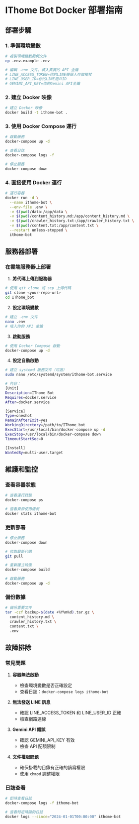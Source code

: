 # IThome Bot Docker 部署指南

## 部署步驟

### 1. 準備環境變數
```bash
# 複製環境變數範例文件
cp .env.example .env

# 編輯 .env 文件，填入真實的 API 金鑰
# LINE_ACCESS_TOKEN=你的LINE機器人存取權杖
# LINE_USER_ID=你的LINE用戶ID
# GEMINI_API_KEY=你的Gemini API金鑰
```

### 2. 建立 Docker 映像
```bash
# 建立 Docker 映像
docker build -t ithome-bot .
```

### 3. 使用 Docker Compose 運行
```bash
# 啟動服務
docker-compose up -d

# 查看日誌
docker-compose logs -f

# 停止服務
docker-compose down
```

### 4. 直接使用 Docker 運行
```bash
# 運行容器
docker run -d \
  --name ithome-bot \
  --env-file .env \
  -v $(pwd)/data:/app/data \
  -v $(pwd)/content_history.md:/app/content_history.md \
  -v $(pwd)/crawler_history.txt:/app/crawler_history.txt \
  -v $(pwd)/content.txt:/app/content.txt \
  --restart unless-stopped \
  ithome-bot
```

## 服務器部署

### 在雲端服務器上部署

1. **將代碼上傳到服務器**
```bash
# 使用 git clone 或 scp 上傳代碼
git clone <your-repo-url>
cd IThome_bot
```

2. **設定環境變數**
```bash
# 建立 .env 文件
nano .env
# 填入你的 API 金鑰
```

3. **啟動服務**
```bash
# 使用 Docker Compose 啟動
docker-compose up -d
```

4. **設定自動啟動**
```bash
# 建立 systemd 服務文件（可選）
sudo nano /etc/systemd/system/ithome-bot.service

# 內容：
[Unit]
Description=IThome Bot
Requires=docker.service
After=docker.service

[Service]
Type=oneshot
RemainAfterExit=yes
WorkingDirectory=/path/to/IThome_bot
ExecStart=/usr/local/bin/docker-compose up -d
ExecStop=/usr/local/bin/docker-compose down
TimeoutStartSec=0

[Install]
WantedBy=multi-user.target
```

## 維護和監控

### 查看容器狀態
```bash
# 查看運行狀態
docker-compose ps

# 查看資源使用情況
docker stats ithome-bot
```

### 更新部署
```bash
# 停止服務
docker-compose down

# 拉取最新代碼
git pull

# 重新建立映像
docker-compose build

# 啟動服務
docker-compose up -d
```

### 備份數據
```bash
# 備份重要文件
tar -czf backup-$(date +%Y%m%d).tar.gz \
  content_history.md \
  crawler_history.txt \
  content.txt \
  .env
```

## 故障排除

### 常見問題

1. **容器無法啟動**
   - 檢查環境變數是否正確設定
   - 查看日誌：`docker-compose logs ithome-bot`

2. **無法發送 LINE 訊息**
   - 確認 LINE_ACCESS_TOKEN 和 LINE_USER_ID 正確
   - 檢查網路連線

3. **Gemini API 錯誤**
   - 確認 GEMINI_API_KEY 有效
   - 檢查 API 配額限制

4. **文件權限問題**
   - 確保掛載的目錄有正確的讀寫權限
   - 使用 `chmod` 調整權限

### 日誌查看
```bash
# 即時查看日誌
docker-compose logs -f ithome-bot

# 查看特定時間的日誌
docker logs --since="2024-01-01T00:00:00" ithome-bot
```
